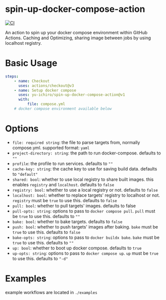 # spin-up-docker-compose-action

[![CI](https://github.com/yu-ichiro/spin-up-docker-compose-action/actions/workflows/main.yml/badge.svg)](https://github.com/yu-ichiro/spin-up-docker-compose-action/actions/workflows/main.yml)

An action to spin up your docker compose environment within GitHub Actions. Caching and Optimizing, sharing image between jobs by using localhost registry.

# Basic Usage

```yml
steps:
    - name: Checkout
      uses: actions/checkout@v3
    - name: Setup docker compose
      uses: yu-ichiro/spin-up-docker-compose-action@v1
      with:
          file: compose.yml
    # docker compose environment available below
```

# Options

* `file: required string`: the file to parse targets from, normally compose.yml. supported format: `yaml`
* `project-directory: string`: the path to run docker-compose. defaults to `""`
* `profile`: the profile to run services. defaults to `""`
* `cache-key: string`: the cache key to use for saving build data. defaults to `"default"`
* `shared: bool`: whether to use local registry to share built images. this enables `registry` and `localhost`. defaults to `false`
* `registry: bool`: whether to use a local registry or not. defaults to `false`
* `localhost: bool`: whether to replace targets' registry to localhost or not. `registry` must be `true` to use this. defaults to `false`
* `pull: bool`: whether to pull targets' images. defaults to false
* `pull-opts: string`: options to pass to `docker compose pull`. `pull` must be `true` to use this. defaults to `""`
* `bake: bool`: whether to bake targets. defaults to `false`
* `push: bool`: whether to push targets' images after baking. `bake` must be `true` to use this. defaults to `false`
* `bake-opts: string`: options to pass to `docker buildx bake`. `bake` must be `true` to use this. defaults to `""`
* `up: bool`: whether to boot up docker compose. defaults to `true`
* `up-opts: string`: options to pass to `docker compose up`. `up` must be `true` to use this. defaults to `"-d"`

# Examples

example workflows are located in `./examples`
